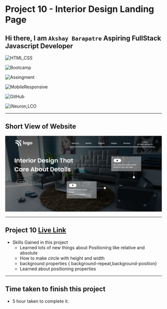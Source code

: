 # Project 10 - Interior Design Landing Page

## Hi there, I am `Akshay Barapatre` Aspiring FullStack Javascript Developer   

![HTML,CSS](https://img.shields.io/badge/HTML-CSS-green)

![Bootcamp](https://img.shields.io/badge/Bootcampt-.-success)

![Assingment](https://img.shields.io/badge/Assingment-.-blueviolet)

![MobileResponsive](https://img.shields.io/badge/Mobile-Responsive-critical)

![GitHub](https://img.shields.io/badge/GIT-HUB-sucess)

![iNeuron,LCO](https://img.shields.io/badge/iNeuron-LCO-red)


---

## Short View of Website
![Desktop](./screenshot/10project.png)

---

 
## Project 10 [Live Link](https://interior-designing-home-page.netlify.app/)

-   Skills Gained in this project
    -   Learned lots of new things about Positioning like relative and absolute 
    -  How to make circle with height and width
    -  background properties { background-repeat,background-position}
    -   Learned about positioning properties

---

## Time taken to finish this project

-   5 hour taken to complete it.


